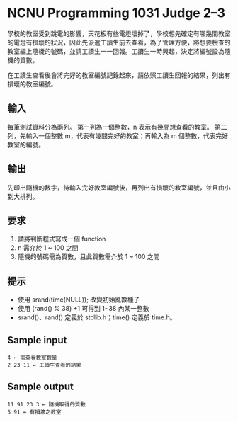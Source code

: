﻿# NCNU Programming 1031 Judge 2–3

學校的教室受到跳電的影響，天花板有些電燈壞掉了，學校想先確定有哪幾間教室的電燈有損壞的狀況，因此先派遣工讀生前去查看，為了管理方便，將想要檢查的教室編上隨機的號碼，並請工讀生一一回報。工讀生一時興起，決定將編號設為隨機的質數。

在工讀生查看後會將完好的教室編號記錄起來，請依照工讀生回報的結果，列出有損壞的教室編號。

## 輸入

每筆測試資料分為兩列。
第一列為一個整數，n 表示有幾間想查看的教室。
第二列，先輸入一個整數 m，代表有幾間完好的教室；再輸入為 m 個整數，代表完好教室的編號。

## 輸出

先印出隨機的數字，待輸入完好教室編號後，再列出有損壞的教室編號，並且由小到大排列。

## 要求

1. 請將判斷程式寫成一個 function
2. n 需介於 1 ~ 100 之間
3. 隨機的號碼需為質數，且此質數需介於 1 ~ 100 之間

## 提示

- 使用 srand(time(NULL)); 改變初始亂數種子
- 使用 (rand() % 38) +1 可得到 1~38 內某一整數
- srand()、rand() 定義於 stdlib.h；time() 定義於 time.h。

## Sample input

```
4 ← 需查看教室數量
2 23 11 ← 工讀生查看的結果
```

## Sample output

```
11 91 23 3 ← 隨機取得的質數
3 91 ← 有損壞之教室
```
